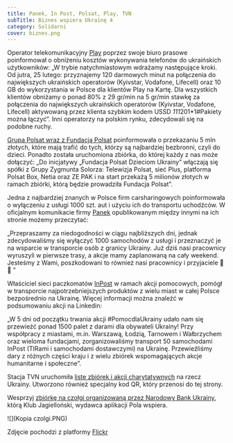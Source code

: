 ```yaml
---
title: Panek, In Post, Polsat, Play, TVN
subTitle: Biznes wspiera Ukrainę 4
category: Solidarni
cover: biznes.png
---
```


Operator telekomunikacyjny [Play](https://biuroprasowe.play.pl/aktualnosci/727886/play-wspiera-obywateli-ukrainy) poprzez swoje biuro prasowe poinformował o obniżeniu kosztów wykonywania telefonów do ukraińskich użytkowników: „W trybie natychmiastowym wdrażamy następujące kroki. Od jutra, 25 lutego: przyznajemy 120 darmowych minut na połączenia do największych ukraińskich operatorów (Kyivstar, Vodafone, Lifecell) oraz 10 GB do wykorzystania w Polsce dla klientów Play na Kartę. Dla wszystkich klientów obniżamy o ponad 80% z 29 gr/min na 5 gr/min stawkę za połączenia do największych ukraińskich operatorów (Kyivstar, Vodafone, Lifecell) aktywowaną przez klienta szybkim kodem USSD *111*201\*1#Pakiety można łączyć”. Inni operatorzy na polskim rynku, zdecydowali się na podobne ruchy.

[Grupa Polsat wraz z Fundacją Polsat](https://www.fundacjapolsat.pl/news/2022-02-28/grupa-polsat-plus-i-fundacja-polsat-razem-dla-dzieci-z-ukrainy-5-mln-zlotych-w-ramach-akcji-fundacja-polsat-dzieciom-ukrainy/) poinformowała o przekazaniu 5 mln złotych, które mają trafić do tych, którzy są najbardziej bezbronni, czyli do dzieci. Ponadto została uruchomiona zbiórka, do której każdy z nas może dołączyć: „Do inicjatywy „Fundacja Polsat Dzieciom Ukrainy” włączają się spółki z Grupy Zygmunta Solorza: Telewizja Polsat, sieć Plus, platforma Polsat Box, Netia oraz ZE PAK i na start przekażą 5 milionów złotych w ramach zbiórki, którą będzie prowadziła Fundacja Polsat”.

Jedna z najbardziej znanych w Polsce firm carsharingowych poinformowała o wyłączeniu z usługi 1000 szt. aut i użyciu ich do transportu uchodźców. W oficjalnym komunikacie firmy [Panek](https://panekcs.pl/en/aktualnosci/komunikat) opublikowanym między innymi na ich stronie możemy przeczytać:

„Przepraszamy za niedogodności w ciągu najbliższych dni, jednak zdecydowaliśmy się wyłączyć 1000 samochodów z usługi i przeznaczyć je na wsparcie w transporcie osób z granicy Ukrainy. Już dziś nasi pracownicy wyruszyli w pierwsze trasy, a akcje mamy zaplanowaną na cały weekend.
Jesteśmy z Wami, poszkodowani to również nasi pracownicy i przyjaciele 💙💛 ”

Właściciel sieci paczkomatów [InPost](https://www.linkedin.com/posts/inpost_pomocdlaukrainy-activity-6905528671377903618-JWD4) w ramach akcji pomocowych, pomógł w transporcie najpotrzebniejszych produktów z wielu miast w całej Polsce bezpośrednio na Ukrainę. Więcej informacji można znaleźć w podsumowaniu akcji na Linkedin:

„W 5 dni od początku trwania akcji #PomocdlaUkrainy udało nam się przewieźć ponad 1500 palet z darami dla obywateli Ukrainy! Przy współpracy z miastami, m.in. Warszawą, Łodzią, Tarnowem i Wałbrzychem oraz wieloma fundacjami, zorganizowaliśmy transport 50 samochodami InPost (TIRami i samochodami dostawczymi) na Ukrainę. Przewieźliśmy dary z różnych części kraju i z wielu zbiórek wspomagających akcje humanitarne i społeczne”.

Stacja TVN uruchomiła [listę zbiórek i akcji charytatywnych](https://tvn24.pl/najnowsze/jak-pomoc-ukrainie-i-ukraincom-po-ataku-rosji-lista-organizacji-5612779) na rzecz Ukrainy. Utworzono również specjalny kod QR, który przenosi do tej strony.

Wesprzyj [zbiórkę na czołgi organizowaną przez Narodowy Bank Ukrainy](https://klubjagiellonski.pl/wesprzyj-ukrainska-armie/), którą Klub Jagielloński, wydawca aplikacji Pola wspiera.

![](Kopia czolgi.PNG)

Zdjęcie pochodzi z platformy [Flickr](https://www.flickr.com/)
